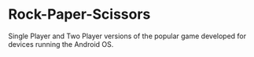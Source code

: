 Rock-Paper-Scissors
===================

Single Player and Two Player versions of the popular game developed for devices running the Android OS. 
